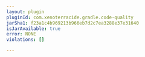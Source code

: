 ```yaml
---
layout: plugin
pluginId: com.xenoterracide.gradle.code-quality
jarSha1: f23a1c4b969213b966eb7d2c7ea3288e37e31640
isJarAvailable: true
error: NONE
violations: []

---
```

